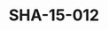 ---
pid: SHA-15-012
title: SHA-15-012
language: 'en '
collection: Sharhabil Ahmed
original_label: 
rights: Sharhabil Ahmed
location_of_original: Sharhabil Ahmed
photographer_or_studio: 
scanned_from: photograph 12.1 by 16.4
_date: '1962'
location: Ethiopia, Addis Ababa
description: Sharhabil Ahmed and others including Abdel Latif Khidir 'Ali Nur al Jalil
  Tayuba Hassan Saroji and Ahmed Daoud
additional_notes: 
permission_display: 'yes'
on_server: 'no'
on_website: 'no'
permalink: "/archive/en/sha-15-012.html"
layout: photo-page
---